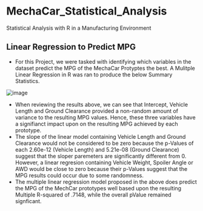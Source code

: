# MechaCar_Statistical_Analysis
Statistical Analysis with R in a Manufacturing Environment

## Linear Regression to Predict MPG

- For this Project, we were tasked with identifying which variables in the dataset predict the MPG of the MechaCar Protyptes the best. A Mulitple Linear Regression in R was ran to produce the below Summary Statistics. 

![image](https://user-images.githubusercontent.com/84824391/134109467-8dca7405-cd5c-42c3-bb78-847cfa30e2af.png)

- When reviewing the results above, we can see that Intercept, Vehicle Length and Ground Clearance provided a non-random amount of variance to the resulting MPG values. Hence, these three variables have a signifianct impact upon on the resulting MPG achieved by each prototype. 
- The slope of the linear model containing Vehicle Length and Ground Clearance would not be considered to be zero because the p-Values of each 2.60e-12 (Vehicle Length) and 5.21e-08 (Ground Clearance) suggest that the sloper paremeters are significantly different from 0. However, a linear regresion containing Vehicle Weight, Spoiler Angle or AWD would be close to zero because their p-Values suggest that the MPG results could occur due to some randomness. 
- The multiple linear regression model proposed in the above does predict the MPG of the MechCar prototypes well based upon the resulting Multiple R-squared of .7148, while the overall pValue remained signficant. 



